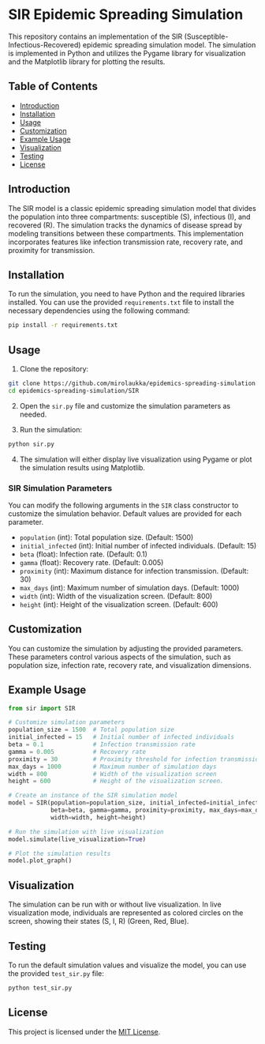 # SIR Epidemic Spreading Simulation

This repository contains an implementation of the SIR (Susceptible-Infectious-Recovered) epidemic spreading simulation model. The simulation is implemented in Python and utilizes the Pygame library for visualization and the Matplotlib library for plotting the results.

## Table of Contents

- [Introduction](#introduction)
- [Installation](#installation)
- [Usage](#usage)
- [Customization](#customization)
- [Example Usage](#example-usage)
- [Visualization](#visualization)
- [Testing](#testing)
- [License](#license)

## Introduction

The SIR model is a classic epidemic spreading simulation model that divides the population into three compartments: susceptible (S), infectious (I), and recovered (R). The simulation tracks the dynamics of disease spread by modeling transitions between these compartments. This implementation incorporates features like infection transmission rate, recovery rate, and proximity for transmission.

## Installation

To run the simulation, you need to have Python and the required libraries installed. You can use the provided `requirements.txt` file to install the necessary dependencies using the following command:

```bash
pip install -r requirements.txt
```

## Usage

1. Clone the repository:

```bash
git clone https://github.com/mirolaukka/epidemics-spreading-simulation.git
cd epidemics-spreading-simulation/SIR
```

2. Open the `sir.py` file and customize the simulation parameters as needed.

3. Run the simulation:

```bash
python sir.py
```

4. The simulation will either display live visualization using Pygame or plot the simulation results using Matplotlib.

### SIR Simulation Parameters

You can modify the following arguments in the `SIR` class constructor to customize the simulation behavior. Default values are provided for each parameter.

- `population` (int): Total population size. (Default: 1500)
- `initial_infected` (int): Initial number of infected individuals. (Default: 15)
- `beta` (float): Infection rate. (Default: 0.1)
- `gamma` (float): Recovery rate. (Default: 0.005)
- `proximity` (int): Maximum distance for infection transmission. (Default: 30)
- `max_days` (int): Maximum number of simulation days. (Default: 1000)
- `width` (int): Width of the visualization screen. (Default: 800)
- `height` (int): Height of the visualization screen. (Default: 600)

## Customization

You can customize the simulation by adjusting the provided parameters. These parameters control various aspects of the simulation, such as population size, infection rate, recovery rate, and visualization dimensions.

## Example Usage

```python
from sir import SIR

# Customize simulation parameters
population_size = 1500  # Total population size
initial_infected = 15   # Initial number of infected individuals
beta = 0.1              # Infection transmission rate
gamma = 0.005           # Recovery rate
proximity = 30          # Proximity threshold for infection transmission
max_days = 1000         # Maximum number of simulation days
width = 800             # Width of the visualization screen
height = 600            # Height of the visualization screen.

# Create an instance of the SIR simulation model
model = SIR(population=population_size, initial_infected=initial_infected,
            beta=beta, gamma=gamma, proximity=proximity, max_days=max_days,
            width=width, height=height)

# Run the simulation with live visualization
model.simulate(live_visualization=True)

# Plot the simulation results
model.plot_graph()
```

## Visualization

The simulation can be run with or without live visualization. In live visualization mode, individuals are represented as colored circles on the screen, showing their states (S, I, R) (Green, Red, Blue).


## Testing

To run the default simulation values and visualize the model, you can use the provided `test_sir.py` file:

```bash
python test_sir.py
```

## License

This project is licensed under the [MIT License](LICENSE).